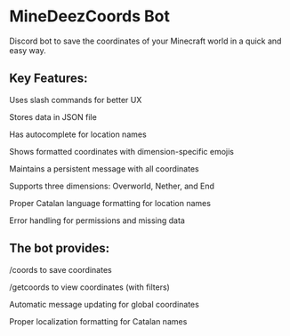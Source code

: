 # MineDeezCoords Bot
Discord bot to save the coordinates of your Minecraft world in a quick and easy way.

## Key Features:

Uses slash commands for better UX

Stores data in JSON file

Has autocomplete for location names

Shows formatted coordinates with dimension-specific emojis

Maintains a persistent message with all coordinates

Supports three dimensions: Overworld, Nether, and End

Proper Catalan language formatting for location names

Error handling for permissions and missing data

## The bot provides:

/coords to save coordinates

/getcoords to view coordinates (with filters)

Automatic message updating for global coordinates

Proper localization formatting for Catalan names